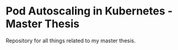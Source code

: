 # Pod Autoscaling in Kubernetes - Master Thesis
Repository for all things related to my master thesis.
